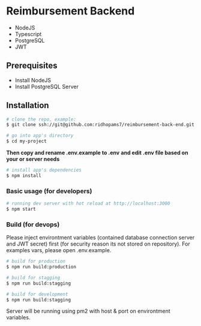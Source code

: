 # Reimbursement Backend

* NodeJS
* Typescript
* PostgreSQL
* JWT

## Prerequisites

* Install NodeJS
* Install PostgreSQL Server

## Installation

``` bash
# clone the repo, example:
$ git clone ssh://git@github.com:ridhopams7/reimbursement-back-end.git my-project

# go into app's directory
$ cd my-project

```

**Then copy and rename .env.example to .env**
**and edit .env file based on your or server needs**

``` bash
# install app's dependencies
$ npm install
```

### Basic usage (for developers)

``` bash
# running dev server with hot reload at http://localhost:3000
$ npm start
```

### Build (for devops)

Please inject environtment variables (contained database connection server and JWT secret) first (for security reason its not stored on repository). For examples vars, please open .env.example.

``` bash
# build for production
$ npm run build:production
```

``` bash
# build for stagging
$ npm run build:stagging
```

``` bash
# build for development
$ npm run build:stagging
```

Server will be running using pm2 with host & port on environtment variables.
